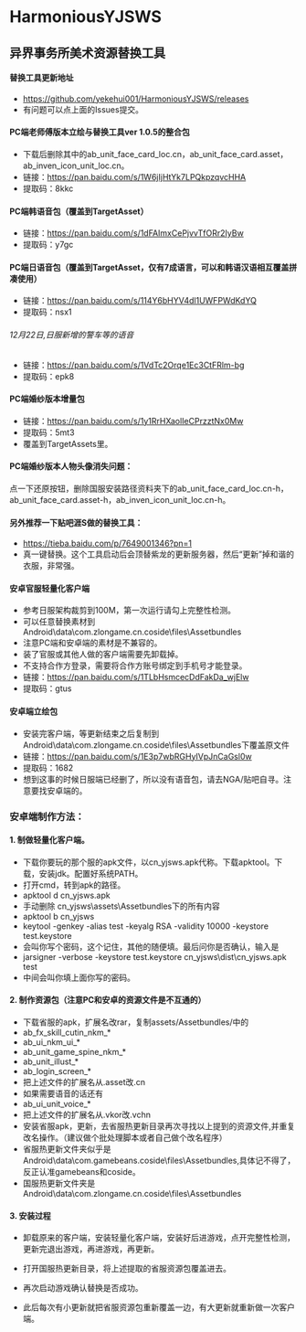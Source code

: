 # HarmoniousYJSWS
## 异界事务所美术资源替换工具
#### 替换工具更新地址
+ https://github.com/yekehui001/HarmoniousYJSWS/releases
+ 有问题可以点上面的Issues提交。

#### PC端老师傅版本立绘与替换工具ver 1.0.5的整合包
+ 下载后删除其中的ab_unit_face_card_loc.cn，ab_unit_face_card.asset，ab_inven_icon_unit_loc.cn。
+ 链接：https://pan.baidu.com/s/1W6jIjHtYk7LPQkpzqvcHHA 
+ 提取码：8kkc 


#### PC端韩语音包（覆盖到TargetAsset）
+ 链接：https://pan.baidu.com/s/1dFAImxCePjvvTfORr2IyBw 
+ 提取码：y7gc 

#### PC端日语音包（覆盖到TargetAsset，仅有7成语言，可以和韩语汉语相互覆盖拼凑使用）
+ 链接：https://pan.baidu.com/s/114Y6bHYV4dl1UWFPWdKdYQ 
+ 提取码：nsx1
###### 12月22日,日服新增的警车等的语音
+ 链接：https://pan.baidu.com/s/1VdTc2Orqe1Ec3CtFRlm-bg 
+ 提取码：epk8

#### PC端婚纱版本增量包
+ 链接：https://pan.baidu.com/s/1y1RrHXaolIeCPrzztNx0Mw 
+ 提取码：5mt3 
+ 覆盖到TargetAssets里。

#### PC端婚纱版本人物头像消失问题：
点一下还原按钮，删除国服安装路径资料夹下的ab_unit_face_card_loc.cn-h，ab_unit_face_card.asset-h，ab_inven_icon_unit_loc.cn-h。

#### 另外推荐一下贴吧涯S做的替换工具：
+ https://tieba.baidu.com/p/7649001346?pn=1
+ 真一键替换。这个工具启动后会顶替紫龙的更新服务器，然后“更新”掉和谐的衣服，非常强。

#### 安卓官服轻量化客户端
+ 参考日服架构裁剪到100M，第一次运行请勾上完整性检测。
+ 可以任意替换素材到Android\data\com.zlongame.cn.coside\files\Assetbundles
+ 注意PC端和安卓端的素材是不兼容的。
+ 装了官服或其他人做的客户端需要先卸载掉。
+ 不支持合作方登录，需要将合作方账号绑定到手机号才能登录。
+ 链接：https://pan.baidu.com/s/1TLbHsmcecDdFakDa_wjElw 
+ 提取码：gtus

#### 安卓端立绘包
+ 安装完客户端，等更新结束之后复制到Android\data\com.zlongame.cn.coside\files\Assetbundles下覆盖原文件
+ 链接：https://pan.baidu.com/s/1E3p7wbRGHyIVpJnCaGsl0w 
+ 提取码：1682 
+ 想到这事的时候日服端已经删了，所以没有语音包，请去NGA/贴吧自寻。注意要找安卓端的。


### 安卓端制作方法：
#### 1. 制做轻量化客户端。
+ 下载你要玩的那个服的apk文件，以cn_yjsws.apk代称。下载apktool。下载，安装jdk。配置好系统PATH。
+ 打开cmd，转到apk的路径。
+ apktool d cn_yjsws.apk
+ 手动删除 cn_yjsws\assets\Assetbundles下的所有内容
+ apktool b cn_yjsws
+ keytool -genkey -alias test -keyalg RSA -validity 10000 -keystore test.keystore
+ 会叫你写个密码，这个记住，其他的随便填。最后问你是否确认，输入是
+ jarsigner -verbose -keystore test.keystore cn_yjsws\dist\cn_yjsws.apk test
+ 中间会叫你填上面你写的密码。

#### 2. 制作资源包（注意PC和安卓的资源文件是不互通的）
+ 下载省服的apk，扩展名改rar，复制assets/Assetbundles/中的
+ ab_fx_skill_cutin_nkm_*
+ ab_ui_nkm_ui_*
+ ab_unit_game_spine_nkm_*
+ ab_unit_illust_*
+ ab_login_screen_*
+ 把上述文件的扩展名从.asset改.cn
+ 如果需要语音的话还有
+ ab_ui_unit_voice_*
+ 把上述文件的扩展名从.vkor改.vchn
+ 安装省服apk，更新，去省服热更新目录再次寻找以上提到的资源文件,并重复改名操作。（建议做个批处理脚本或者自己做个改名程序）
+ 省服热更新文件夹似乎是Android\data\com.gamebeans.coside\files\Assetbundles,具体记不得了，反正认准gamebeans和coside。
+ 国服热更新文件夹是Android\data\com.zlongame.cn.coside\files\Assetbundles


#### 3. 安装过程
+ 卸载原来的客户端，安装轻量化客户端，安装好后进游戏，点开完整性检测，更新完退出游戏，再进游戏，再更新。
+ 打开国服热更新目录，将上述提取的省服资源包覆盖进去。

+ 再次启动游戏确认替换是否成功。
+ 此后每次有小更新就把省服资源包重新覆盖一边，有大更新就重新做一次客户端。

